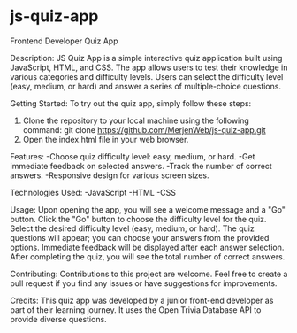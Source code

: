 # js-quiz-app
Frontend Developer Quiz App

Description:
JS Quiz App is a simple interactive quiz application built using JavaScript, HTML, and CSS. The app allows users to test their knowledge in various categories and difficulty levels. Users can select the difficulty level (easy, medium, or hard) and answer a series of multiple-choice questions.

Getting Started:
To try out the quiz app, simply follow these steps:

1. Clone the repository to your local machine using the following command:
   git clone https://github.com/MerjenWeb/js-quiz-app.git
2. Open the index.html file in your web browser.

Features:
-Choose quiz difficulty level: easy, medium, or hard.
-Get immediate feedback on selected answers.
-Track the number of correct answers.
-Responsive design for various screen sizes.

Technologies Used:
-JavaScript
-HTML
-CSS

Usage:
Upon opening the app, you will see a welcome message and a "Go" button.
Click the "Go" button to choose the difficulty level for the quiz.
Select the desired difficulty level (easy, medium, or hard).
The quiz questions will appear; you can choose your answers from the provided options.
Immediate feedback will be displayed after each answer selection.
After completing the quiz, you will see the total number of correct answers.

Contributing:
Contributions to this project are welcome. Feel free to create a pull request if you find any issues or have suggestions for improvements.

Credits:
This quiz app was developed by a junior front-end developer as part of their learning journey. It uses the Open Trivia Database API to provide diverse questions.
